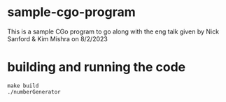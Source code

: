 # sample-cgo-program
This is a sample CGo program to go along with the eng talk given by Nick Sanford & Kim Mishra on 8/2/2023

# building and running the code
```
make build
./numberGenerator
```